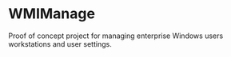 # WMIManage


Proof of concept project for managing enterprise Windows users workstations and user settings.
